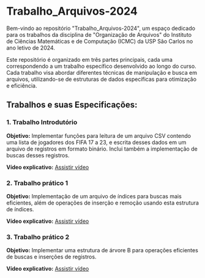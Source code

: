 # Trabalho_Arquivos-2024

Bem-vindo ao repositório "Trabalho_Arquivos-2024", um espaço dedicado para os trabalhos da disciplina de "Organização de Arquivos" do Instituto de Ciências Matemáticas e de Computação (ICMC) da USP São Carlos no ano letivo de 2024.

Este repositório é organizado em três partes principais, cada uma correspondendo a um trabalho específico desenvolvido ao longo do curso. Cada trabalho visa abordar diferentes técnicas de manipulação e busca em arquivos, utilizando-se de estruturas de dados específicas para otimização e eficiência.


## **Trabalhos e suas Especificações:**

### 1. Trabalho Introdutório

**Objetivo:** Implementar funções para leitura de um arquivo CSV contendo uma lista de jogadores dos FIFA 17 a 23, e escrita desses dados em um arquivo de registros em formato binário. Inclui também a implementação de buscas desses registros.

**Vídeo explicativo:** [Assistir vídeo](https://drive.google.com/file/d/1jXqs4vZztlwjW3DN4m-s1z6FAo2jbDXY/view?usp=sharing)

### 2. Trabalho prático 1

**Objetivo:** Implementação de um arquivo de índices para buscas mais eficientes, além de operações de inserção e remoção usando esta estrutura de índices.

**Vídeo explicativo:** [Assistir vídeo](https://drive.google.com/file/d/1rR6J2uqL6Wy27argDpoWSs9qVJexJ0IG/view?usp=drive_link)

### 3. Trabalho prático 2

**Objetivo:** Implementar uma estrutura de árvore B para operações eficientes de buscas e inserções de registros.

**Vídeo explicativo:** [Assistir vídeo](https://drive.google.com/file/d/1NdgkrYG0IPFtbvtZlDXHzJkTzTkH5EZA/view?usp=sharing)
